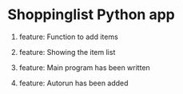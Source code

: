 # Shoppinglist Python app

1. feature: Function to add items

2. feature: Showing the item list

3. feature: Main program has been written

4. feature: Autorun has been added
